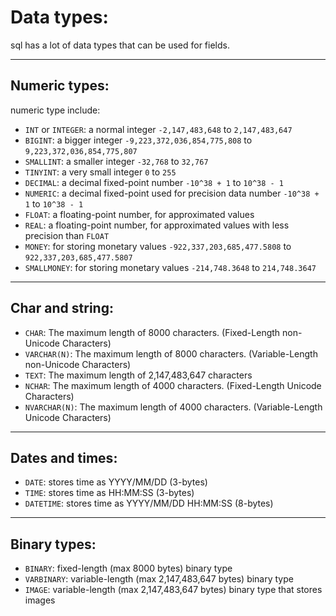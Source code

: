 <!-- @format -->

# Data types:

sql has a lot of data types that can be used for fields.

---

## Numeric types:

numeric type include:

- `INT` or `INTEGER`: a normal integer `-2,147,483,648` to `2,147,483,647`
- `BIGINT`: a bigger integer `-9,223,372,036,854,775,808` to `9,223,372,036,854,775,807`
- `SMALLINT`: a smaller integer `-32,768` to `32,767`
- `TINYINT`: a very small integer `0` to `255`
- `DECIMAL`: a decimal fixed-point number `-10^38 + 1` to `10^38 - 1`
- `NUMERIC`: a decimal fixed-point used for precision data number `-10^38 + 1` to `10^38 - 1`
- `FLOAT`: a floating-point number, for approximated values
- `REAL`: a floating-point number, for approximated values with less precision than `FLOAT`
- `MONEY`: for storing monetary values `-922,337,203,685,477.5808` to `922,337,203,685,477.5807`
- `SMALLMONEY`: for storing monetary values `-214,748.3648` to `214,748.3647`

---

## Char and string:

- `CHAR`: The maximum length of 8000 characters. (Fixed-Length non-Unicode Characters)
- `VARCHAR(N)`: The maximum length of 8000 characters. (Variable-Length non-Unicode Characters)
- `TEXT`: The maximum length of 2,147,483,647 characters
- `NCHAR`: The maximum length of 4000 characters. (Fixed-Length Unicode Characters)
- `NVARCHAR(N)`: The maximum length of 4000 characters. (Variable-Length Unicode Characters)

---

## Dates and times:

- `DATE`: stores time as YYYY/MM/DD (3-bytes)
- `TIME`: stores time as HH:MM:SS (3-bytes)
- `DATETIME`: stores time as YYYY/MM/DD HH:MM:SS (8-bytes)

---

## Binary types:

- `BINARY`: fixed-length (max 8000 bytes) binary type
- `VARBINARY`: variable-length (max 2,147,483,647 bytes) binary type
- `IMAGE`: variable-length (max 2,147,483,647 bytes) binary type that stores images
